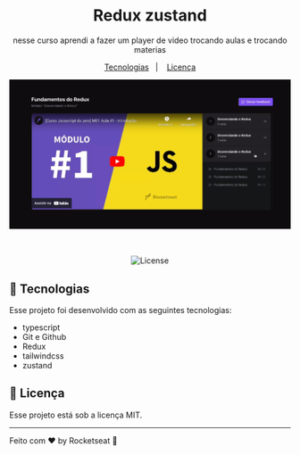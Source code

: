 <h1 align="center">Redux zustand </h1>

<p align="center">
nesse curso aprendi a fazer um player de video trocando aulas e trocando materias <br/>


<p align="center">
  <a href="#-tecnologias">Tecnologias</a>&nbsp;&nbsp;&nbsp;|&nbsp;&nbsp;&nbsp;
  <a href="#memo-licença">Licença</a>
</p>

<p align="center">
  <img alt="" src="./src/styles/capa.png">
</p>

<br>

<p align="center">
   <img alt="License" src="https://img.shields.io/static/v1?label=license&message=MIT&color=49AA26&labelColor=000000">
</p>

## 🚀 Tecnologias

Esse projeto foi desenvolvido com as seguintes tecnologias:

- typescript
- Git e Github
- Redux
- tailwindcss
- zustand


## :memo: Licença

Esse projeto está sob a licença MIT.

---

Feito com ♥ by Rocketseat :wave:
